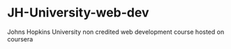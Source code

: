 # JH-University-web-dev
Johns Hopkins University non credited web development  course hosted on coursera
